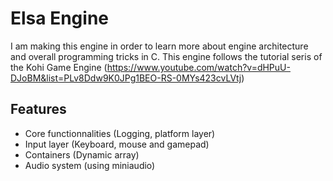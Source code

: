 # Elsa Engine

I am making this engine in order to learn more about engine architecture and overall programming tricks in C. This engine follows
the tutorial seris of the Kohi Game Engine (https://www.youtube.com/watch?v=dHPuU-DJoBM&list=PLv8Ddw9K0JPg1BEO-RS-0MYs423cvLVtj)

## Features

- Core functionnalities (Logging, platform layer)
- Input layer (Keyboard, mouse and gamepad)
- Containers (Dynamic array)
- Audio system (using miniaudio)
